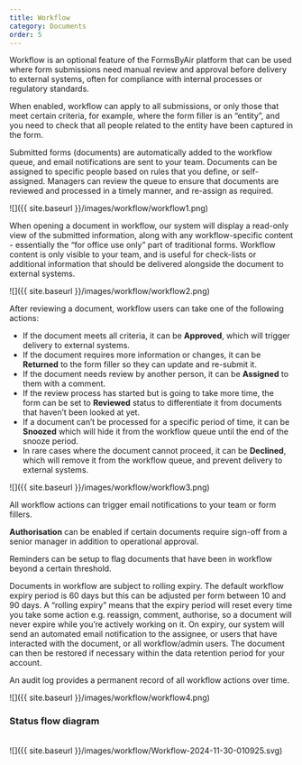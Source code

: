 ```yaml
---
title: Workflow
category: Documents
order: 5
---
```


Workflow is an optional feature of the FormsByAir platform that can be used where form submissions need manual review and approval before delivery to external systems, often for compliance with internal processes or regulatory standards.

When enabled, workflow can apply to all submissions, or only those that meet certain criteria, for example, where the form filler is an “entity”, and you need to check that all people related to the entity have been captured in the form.

Submitted forms (documents) are automatically added to the workflow queue, and email notifications are sent to your team. Documents can be assigned to specific people based on rules that you define, or self-assigned. Managers can review the queue to ensure that documents are reviewed and processed in a timely manner, and re-assign as required.

![]({{ site.baseurl }}/images/workflow/workflow1.png)

When opening a document in workflow, our system will display a read-only view of the submitted information, along with any workflow-specific content - essentially the “for office use only” part of traditional forms. Workflow content is only visible to your team, and is useful for check-lists or additional information that should be delivered alongside the document to external systems.

![]({{ site.baseurl }}/images/workflow/workflow2.png)

After reviewing a document, workflow users can take one of the following actions:
* If the document meets all criteria, it can be **Approved**, which will trigger delivery to external systems.
* If the document requires more information or changes, it can be **Returned** to the form filler so they can update and re-submit it.
* If the document needs review by another person, it can be **Assigned** to them with a comment.
* If the review process has started but is going to take more time, the form can be set to **Reviewed** status to differentiate it from documents that haven’t been looked at yet.
* If a document can’t be processed for a specific period of time, it can be **Snoozed** which will hide it from the workflow queue until the end of the snooze period.
* In rare cases where the document cannot proceed, it can be **Declined**, which will remove it from the workflow queue, and prevent delivery to external systems.

![]({{ site.baseurl }}/images/workflow/workflow3.png)

All workflow actions can trigger email notifications to your team or form fillers.

**Authorisation** can be enabled if certain documents require sign-off from a senior manager in addition to operational approval.

Reminders can be setup to flag documents that have been in workflow beyond a certain threshold. 

Documents in workflow are subject to rolling expiry. The default workflow expiry period is 60 days but this can be adjusted per form between 10 and 90 days. A “rolling expiry” means that the expiry period will reset every time you take some action e.g. reassign, comment, authorise, so a document will never expire while you’re actively working on it. On expiry, our system will send an automated email notification to the assignee, or users that have interacted with the document, or all workflow/admin users. The document can then be restored if necessary within the data retention period for your account.

An audit log provides a permanent record of all workflow actions over time.

![]({{ site.baseurl }}/images/workflow/workflow4.png)

### Status flow diagram
<br>
![]({{ site.baseurl }}/images/workflow/Workflow-2024-11-30-010925.svg)